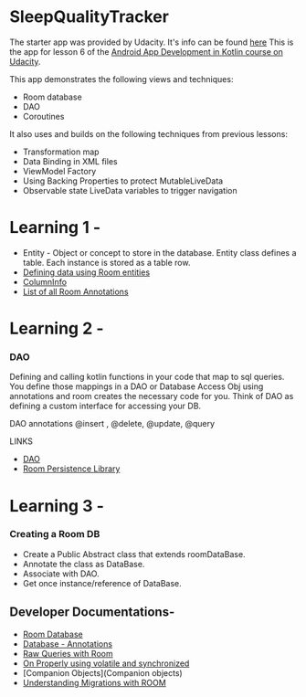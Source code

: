 # SleepQualityTracker

The starter app was provided by Udacity. It's info can be found [here](https://github.com/udacity/andfun-kotlin-sleep-tracker)
This is the app for lesson 6 of the [Android App Development in Kotlin course on Udacity](https://www.udacity.com/course/developing-android-apps-with-kotlin--ud9012).

This app demonstrates the following views and techniques:
* Room database
* DAO
* Coroutines

It also uses and builds on the following techniques from previous lessons:
* Transformation map
* Data Binding in XML files
* ViewModel Factory
* Using Backing Properties to protect MutableLiveData
* Observable state LiveData variables to trigger navigation


# Learning 1 - 

* Entity - Object or concept to store in the database. Entity class defines a table. Each instance is stored as a table row.
* [Defining data using Room entities](https://developer.android.com/training/data-storage/room/defining-data.html)
* [ColumnInfo](https://developer.android.com/reference/android/arch/persistence/room/ColumnInfo)
* [List of all Room Annotations](https://developer.android.com/reference/android/arch/persistence/room/package-summary#annotations)

# Learning 2 -

### DAO

Defining and calling kotlin functions in your code that map to sql queries.
You define those mappings in a DAO or Database Access Obj using annotations and room creates the necessary code for you.
Think of DAO as defining a custom interface for accessing your DB.

DAO annotations
@insert , @delete, @update, @query

LINKS

* [DAO](https://developer.android.com/reference/android/arch/persistence/room/Dao.html)
* [Room Persistence Library](https://developer.android.com/training/data-storage/room/index.html)

# Learning 3 -

### Creating a Room DB

* Create a Public Abstract class that extends roomDataBase.
* Annotate the class as DataBase.
* Associate with DAO.
* Get once instance/reference of DataBase.

## Developer Documentations-

* [Room Database](https://developer.android.com/reference/android/arch/persistence/room/RoomDatabase)
* [Database  - Annotations](https://developer.android.com/reference/android/arch/persistence/room/Database)
* [Raw Queries with Room](https://developer.android.com/reference/android/arch/persistence/room/RawQuery)
* [On Properly using volatile and synchronized](https://developer.android.com/jetpack/docs/guide#separation-of-concerns)
* [Companion Objects](Companion objects)
* [Understanding Migrations with ROOM](https://medium.com/androiddevelopers/understanding-migrations-with-room-f01e04b07929)
